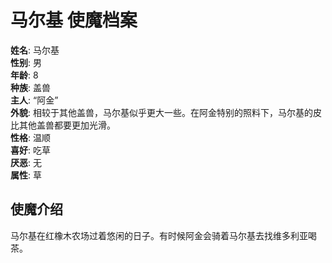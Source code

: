 # 马尔基 使魔档案

**姓名**: 马尔基  
**性别**: 男  
**年龄**: 8  
**种族**: 盖兽  
**主人**: “阿金”  
**外貌**: 相较于其他盖兽，马尔基似乎更大一些。在阿金特别的照料下，马尔基的皮比其他盖兽都要更加光滑。  
**性格**: 温顺  
**喜好**: 吃草  
**厌恶**: 无  
**属性**: 草

## 使魔介绍
马尔基在红橡木农场过着悠闲的日子。有时候阿金会骑着马尔基去找维多利亚喝茶。
